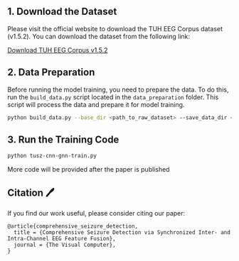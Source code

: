 ## 1. Download the Dataset
Please visit the official website to download the TUH EEG Corpus dataset (v1.5.2). You can download the dataset from the following link:

[Download TUH EEG Corpus v1.5.2](https://isip.piconepress.com/projects/nedc/html/tuh_eeg/)

## 2. Data Preparation
Before running the model training, you need to prepare the data. To do this, run the `build_data.py` script located in the `data_preparation` folder. This script will process the data and prepare it for model training.

```bash
python build_data.py --base_dir <path_to_raw_dataset> --save_data_dir <path_to_save_processed_data> --tuh_eeg_szr_ver v1.5.2
```
## 3. Run the Training Code
```bash
python tusz-cnn-gnn-train.py
```


More code will be provided after the paper is published


## Citation 🖊️

If you find our work useful, please consider citing our paper:

```
@article{comprehensive_seizure_detection,
  title = {Comprehensive Seizure Detection via Synchronized Inter- and Intra-Channel EEG Feature Fusion},
  journal = {The Visual Computer},
}

```
